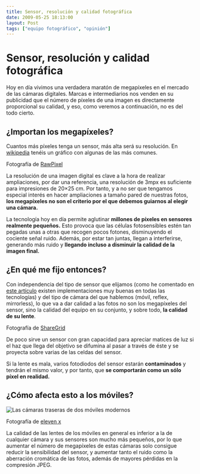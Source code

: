 ```yaml
---
title: Sensor, resolución y calidad fotográfica
date: 2009-05-25 18:13:00
layout: Post
tags: ["equipo fotográfico", "opinión"]
---
```


# Sensor, resolución y calidad fotográfica

Hoy en día vivimos una verdadera maratón de megapíxeles en el mercado de las cámaras digitales. Marcas e intermediarios nos venden en su publicidad que el número de píxeles de una imagen es directamente proporcional su calidad, y eso, como veremos a continuación, no es del todo cierto.

<!-- more -->

## ¿Importan los megapíxeles?

Cuantos más píxeles tenga un sensor, más alta será su resolución. En [wikipedia](https://en.wikipedia.org/wiki/Pixel#/media/File:Sensorauflösungen.svg) tenéis un gráfico con algunas de las más comunes.

<Photo :custom-breakpoints="['sm', 'xl']" name="pantalla_con_galeria.jpg" alt="Unas manos sujetan una fotografía de 20x30 en el primer plano mientras se aprecia una pantalla con una galería de fotos en el fondo" />

Fotografía de [RawPixel](https://unsplash.com/photos/xi9d8YSLNo4)

La resolución de una imagen digital es clave a la hora de realizar ampliaciones, por dar una referencia, una resolución de 3mpx es suficiente para impresiones de 20×25 cm. Por tanto, y a no ser que tengamos especial interés en hacer ampliaciones a tamaño pared de nuestras fotos, **los megapíxeles no son el criterio por el que debemos guiarnos al elegir una cámara.**

La tecnología hoy en día permite aglutinar **millones de píxeles en sensores realmente pequeños.** Esto provoca que las células fotosensibles estén tan pegadas unas a otras que recogen pocos fotones, disminuyendo el cociente señal ruido. Además, por estar tan juntas, llegan a interferirse, generando más ruido y **llegando incluso a disminuir la calidad de la imagen final.**

## ¿En qué me fijo entonces?

Con independencia del tipo de sensor que elijamos (como he comentado en [este artículo](https://www.anabelbarrio.com/2009/05/el-sensor-de-las-camaras-digitales/) existen implementaciones muy buenas en todas las tecnologías) y del tipo de cámara del que hablemos (móvil, reflex, mirrorless), lo que va a dar calidad a las fotos no son los megapíxeles del sensor, sino la calidad del equipo en su conjunto, y sobre todo, **la calidad de su lente**.

<Photo name="diafragma_cerrado.jpg" alt="Detalle del diafragma cerrado de un objetivo" />

Fotografía de [ShareGrid](https://unsplash.com/photos/7IBigEuL9Tw)

De poco sirve un sensor con gran capacidad para apreciar matices de luz si el haz que llega del objetivo se difumina al pasar a través de éste y se proyecta sobre varias de las celdas del sensor.

Si la lente es mala, varios fotodiodos del sensor estarán **contaminados** y tendrán el mismo valor, y por tanto, que **se comportarán como un sólo píxel en realidad.**

## ¿Cómo afecta esto a los móviles?

<image alt="Las cámaras traseras de dos móviles modernos" />

Fotografía de [eleven x](https://unsplash.com/photos/RbAfTwB4PRA)

La calidad de las lentes de los móviles en general es inferior a la de cualquier cámara y sus sensores son mucho más pequeños, por lo que aumentar el número de megapíxeles de estas cámaras solo consigue reducir la sensibilidad del sensor, y aumentar tanto el ruido como la aberración cromática de las fotos, además de mayores pérdidas en la compresión JPEG.

